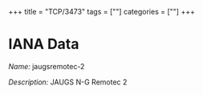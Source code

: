 +++
title = "TCP/3473"
tags = [""]
categories = [""]
+++

# IANA Data

_Name:_ jaugsremotec-2

_Description:_ JAUGS N-G Remotec 2

